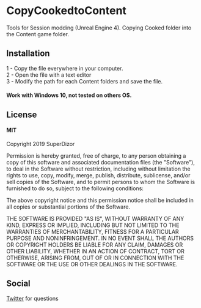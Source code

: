 # CopyCookedtoContent
Tools for Session modding (Unreal Engine 4). Copying Cooked folder into the Content game folder.


## Installation
 1 - Copy the file everywhere in your computer.  
 2 - Open the file with a text editor  
 3 - Modify the path for each Content folders and save the file.  

#### Work with Windows 10, not tested on others OS.

## License
#### MIT

Copyright 2019 SuperDizor

Permission is hereby granted, free of charge, to any person obtaining a copy of this software and associated documentation files (the "Software"), to deal in the Software without restriction, including without limitation the rights to use, copy, modify, merge, publish, distribute, sublicense, and/or sell copies of the Software, and to permit persons to whom the Software is furnished to do so, subject to the following conditions:

The above copyright notice and this permission notice shall be included in all copies or substantial portions of the Software.

THE SOFTWARE IS PROVIDED "AS IS", WITHOUT WARRANTY OF ANY KIND, EXPRESS OR IMPLIED, INCLUDING BUT NOT LIMITED TO THE WARRANTIES OF MERCHANTABILITY, FITNESS FOR A PARTICULAR PURPOSE AND NONINFRINGEMENT. IN NO EVENT SHALL THE AUTHORS OR COPYRIGHT HOLDERS BE LIABLE FOR ANY CLAIM, DAMAGES OR OTHER LIABILITY, WHETHER IN AN ACTION OF CONTRACT, TORT OR OTHERWISE, ARISING FROM, OUT OF OR IN CONNECTION WITH THE SOFTWARE OR THE USE OR OTHER DEALINGS IN THE SOFTWARE.

## Social
[Twitter](https://twitter.com/SuperDizor) for questions